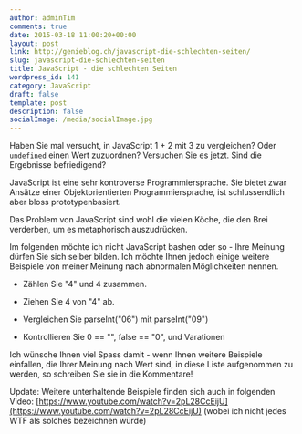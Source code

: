 ```yaml
---
author: adminTim
comments: true
date: 2015-03-18 11:00:20+00:00
layout: post
link: http://genieblog.ch/javascript-die-schlechten-seiten/
slug: javascript-die-schlechten-seiten
title: JavaScript - die schlechten Seiten
wordpress_id: 141
category: JavaScript
draft: false
template: post
description: false
socialImage: /media/socialImage.jpg
---
```


Haben Sie mal versucht, in JavaScript 1 + 2 mit 3 zu vergleichen? Oder `undefined` einen Wert zuzuordnen?
Versuchen Sie es jetzt. Sind die Ergebnisse befriedigend?

JavaScript ist eine sehr kontroverse Programmiersprache. Sie bietet zwar Ansätze einer Objektorientierten Programmiersprache, ist schlussendlich aber bloss prototypenbasiert.

Das Problem von JavaScript sind wohl die vielen Köche, die den Brei verderben, um es metaphorisch auszudrücken.

Im folgenden möchte ich nicht JavaScript bashen oder so - Ihre Meinung dürfen Sie sich selber bilden. Ich möchte Ihnen jedoch einige weitere Beispiele von meiner Meinung nach abnormalen Möglichkeiten nennen.





  * Zählen Sie "4" und 4 zusammen.


  * Ziehen Sie 4 von "4" ab.


  * Vergleichen Sie parseInt("06") mit parseInt("09")


  * Kontrollieren Sie 0 == "", false == "0", und Varationen


Ich wünsche Ihnen viel Spass damit - wenn Ihnen weitere Beispiele einfallen, die Ihrer Meinung nach Wert sind, in diese Liste aufgenommen zu werden, so schreiben Sie sie in die Kommentare!

Update:
Weitere unterhaltende Beispiele finden sich auch in folgenden Video: [https://www.youtube.com/watch?v=2pL28CcEijU](https://www.youtube.com/watch?v=2pL28CcEijU) (wobei ich nicht jedes WTF als solches bezeichnen würde)
